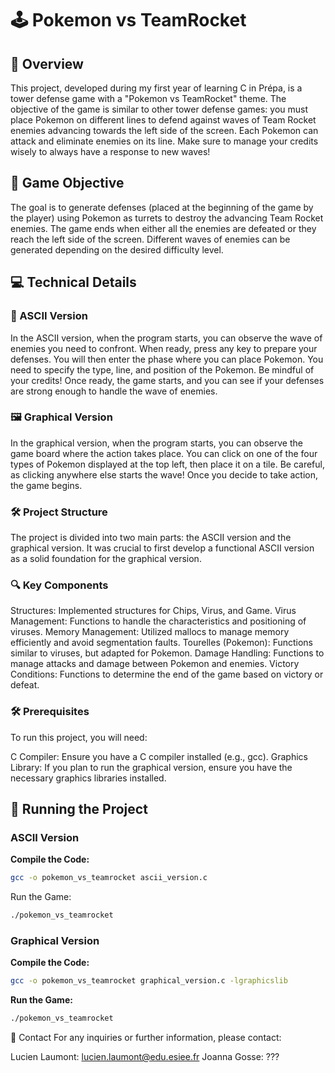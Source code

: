 # 🕹️ Pokemon vs TeamRocket

## 🌟 Overview
This project, developed during my first year of learning C in Prépa, is a tower defense game with a "Pokemon vs TeamRocket" theme. The objective of the game is similar to other tower defense games: you must place Pokemon on different lines to defend against waves of Team Rocket enemies advancing towards the left side of the screen. Each Pokemon can attack and eliminate enemies on its line. Make sure to manage your credits wisely to always have a response to new waves!

## 📜 Game Objective
The goal is to generate defenses (placed at the beginning of the game by the player) using Pokemon as turrets to destroy the advancing Team Rocket enemies. The game ends when either all the enemies are defeated or they reach the left side of the screen. Different waves of enemies can be generated depending on the desired difficulty level.

## 💻 Technical Details

### 🧩 ASCII Version
In the ASCII version, when the program starts, you can observe the wave of enemies you need to confront. When ready, press any key to prepare your defenses. You will then enter the phase where you can place Pokemon. You need to specify the type, line, and position of the Pokemon. Be mindful of your credits! Once ready, the game starts, and you can see if your defenses are strong enough to handle the wave of enemies.

### 🖼️ Graphical Version
In the graphical version, when the program starts, you can observe the game board where the action takes place. You can click on one of the four types of Pokemon displayed at the top left, then place it on a tile. Be careful, as clicking anywhere else starts the wave! Once you decide to take action, the game begins.

### 🛠️ Project Structure
The project is divided into two main parts: the ASCII version and the graphical version. It was crucial to first develop a functional ASCII version as a solid foundation for the graphical version.

### 🔍 Key Components
Structures: Implemented structures for Chips, Virus, and Game.
Virus Management: Functions to handle the characteristics and positioning of viruses.
Memory Management: Utilized mallocs to manage memory efficiently and avoid segmentation faults.
Tourelles (Pokemon): Functions similar to viruses, but adapted for Pokemon.
Damage Handling: Functions to manage attacks and damage between Pokemon and enemies.
Victory Conditions: Functions to determine the end of the game based on victory or defeat.
### 🛠️ Prerequisites
To run this project, you will need:

C Compiler: Ensure you have a C compiler installed (e.g., gcc).
Graphics Library: If you plan to run the graphical version, ensure you have the necessary graphics libraries installed.

## 🚀 Running the Project

### ASCII Version
**Compile the Code:**
```bash
gcc -o pokemon_vs_teamrocket ascii_version.c
```
Run the Game:
```bash
./pokemon_vs_teamrocket
```

### Graphical Version
**Compile the Code:**
```bash
gcc -o pokemon_vs_teamrocket graphical_version.c -lgraphicslib
```
**Run the Game:**
```bash
./pokemon_vs_teamrocket
```

📧 Contact
For any inquiries or further information, please contact:

Lucien Laumont: lucien.laumont@edu.esiee.fr
Joanna Gosse: ???